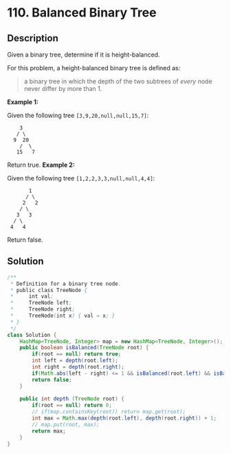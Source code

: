 # 110. Balanced Binary Tree

##  Description

Given a binary tree, determine if it is height-balanced.

For this problem, a height-balanced binary tree is defined as:

> a binary tree in which the depth of the two subtrees of *every* node never differ by more than 1.

**Example 1:**

Given the following tree `[3,9,20,null,null,15,7]`:

```
    3
   / \
  9  20
    /  \
   15   7
```

Return true.
**Example 2:**

Given the following tree `[1,2,2,3,3,null,null,4,4]`:

```
       1
      / \
     2   2
    / \
   3   3
  / \
 4   4
```

Return false.

## Solution

```java
/**
 * Definition for a binary tree node.
 * public class TreeNode {
 *     int val;
 *     TreeNode left;
 *     TreeNode right;
 *     TreeNode(int x) { val = x; }
 * }
 */
class Solution {
    HashMap<TreeNode, Integer> map = new HashMap<TreeNode, Integer>();
    public boolean isBalanced(TreeNode root) {
        if(root == null) return true;
        int left = depth(root.left);
        int right = depth(root.right);
        if(Math.abs(left - right) <= 1 && isBalanced(root.left) && isBalanced(root.right)) return true;
        return false;
    }
    
    public int depth (TreeNode root) {
        if(root == null) return 0;
        // if(map.containsKey(root)) return map.get(root);
        int max = Math.max(depth(root.left), depth(root.right)) + 1;
        // map.put(root, max);
        return max;
    }  
} 
```

